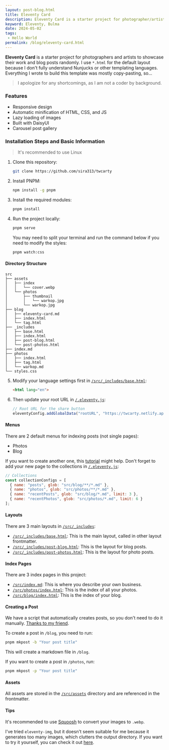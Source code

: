 ```yaml
---
layout: post-blog.html 
title: Eleventy Card
description: Eleventy Card is a starter project for photographer/artist showing their work and blog randomly
keyword: Eleventy, Bulma
date: 2024-05-02
tags:
 - Hello World
permalink: /blog/eleventy-card.html
---
```


**Eleventy Card** is a starter project for photographers and artists to showcase their work and blog posts randomly. I use `*.html` for the default layout because I don't fully understand Nunjucks or other templating languages. Everything I wrote to build this template was mostly copy-pasting, so...

>I apologize for any shortcomings, as I am not a coder by background.

### Features
- Responsive design
- Automatic minification of HTML, CSS, and JS
- Lazy loading of images
- Built with DaisyUI
- Carousel post gallery

### Installation Steps and Basic Information
>It's recommended to use Linux

1. Clone this repository:
   ```bash
   git clone https://github.com/sira313/twcarty
   ```
2. Install PNPM:
   ```bash
   npm install -g pnpm
   ```
3. Install the required modules:
   ```bash
   pnpm install
   ```
4. Run the project locally:
   ```bash
   pnpm serve
   ```
   You may need to split your terminal and run the command below if you need to modify the styles:
   ```bash
   pnpm watch:css
   ```

#### Directory Structure
```plaintext
src
├── assets
│   ├── index
│   │   └── cover.webp
│   └── photos
│       ├── thumbnail
│       │   └── warkop.jpg
│       └── warkop.jpg
├── blog
│   ├── eleventy-card.md
│   ├── index.html
│   └── tag.html
├── _includes
│   ├── base.html
│   ├── index.html
│   ├── post-blog.html
│   └── post-photos.html
├── index.md
├── photos
│   ├── index.html
│   ├── tag.html
│   └── warkop.md
└── styles.css
```

5. Modify your language settings first in [`/src/_includes/base.html`](https://github.com/sira313/TWCARTY/blob/7a51bfdcc55763dcb86c7d5d09076836704e02ce/src/_includes/base.html#L3):
   ```html
   <html lang="en">
   ```
6. Then update your root URL in [`/.eleventy.js`](https://github.com/sira313/TWCARTY/blob/7a51bfdcc55763dcb86c7d5d09076836704e02ce/.eleventy.js#L19):
   ```javascript
   // Root URL for the share button
   eleventyConfig.addGlobalData("rootURL", "https://twcarty.netlify.app");
   ```

#### Menus
There are 2 default menus for indexing posts (not single pages):
- Photos
- Blog

If you want to create another one, this [tutorial](https://www.youtube.com/watch?v=kzf9A9tkkl4) might help. Don't forget to add your new page to the collections in [`/.eleventy.js`](https://github.com/sira313/TWCARTY/blob/7a51bfdcc55763dcb86c7d5d09076836704e02ce/.eleventy.js#L26):
   ```javascript
   // Collections
   const collectionConfigs = [
     { name: "posts", glob: "src/blog/**/*.md" },
     { name: "photos", glob: "src/photos/**/*.md" },
     { name: "recentPosts", glob: "src/blog/*.md", limit: 3 },
     { name: "recentPhotos", glob: "src/photos/*.md", limit: 6 }
   ];
   ```

#### Layouts
There are 3 main layouts in [`/src/_includes`](https://github.com/sira313/TWCARTY/tree/main/src/_includes):
- [`/src/_includes/base.html`](https://github.com/sira313/TWCARTY/blob/main/src/_includes/base.html): This is the main layout, called in other layout frontmatter.
- [`/src/_includes/post-blog.html`](https://github.com/sira313/TWCARTY/blob/main/src/_includes/post-blog.html): This is the layout for blog posts.
- [`/src/_includes/post-photos.html`](https://github.com/sira313/TWCARTY/blob/main/src/_includes/post-photos.html): This is the layout for photo posts.

#### Index Pages
There are 3 index pages in this project:
- [`/src/index.md`](https://github.com/sira313/TWCARTY/blob/main/src/index.md): This is where you describe your own business.
- [`/src/photos/index.html`](https://github.com/sira313/TWCARTY/blob/main/src/photos/index.html): This is the index of all your photos.
- [`/src/blog/index.html`](https://github.com/sira313/TWCARTY/blob/main/src/blog/index.html): This is the index of your blog.

#### Creating a Post
We have a script that automatically creates posts, so you don't need to do it manually. [Thanks to my friend](https://github.com/mustofa-id).

To create a post in `/blog`, you need to run:
   ```bash
   pnpm mkpost -b "Your post title"
   ```
This will create a markdown file in `/blog`.

If you want to create a post in `/photos`, run:
   ```bash
   pnpm mkpost -p "Your post title"
   ```

#### Assets
All assets are stored in the [`/src/assets`](https://github.com/sira313/TWCARTY/tree/main/src/assets) directory and are referenced in the frontmatter.

#### Tips
It's recommended to use [Squoosh](https://squoosh.app/) to convert your images to `.webp`.

I've tried `eleventy-img`, but it doesn't seem suitable for me because it generates too many images, which clutters the output directory. If you want to try it yourself, you can check it out [here](https://www.11ty.dev/docs/plugins/image/).